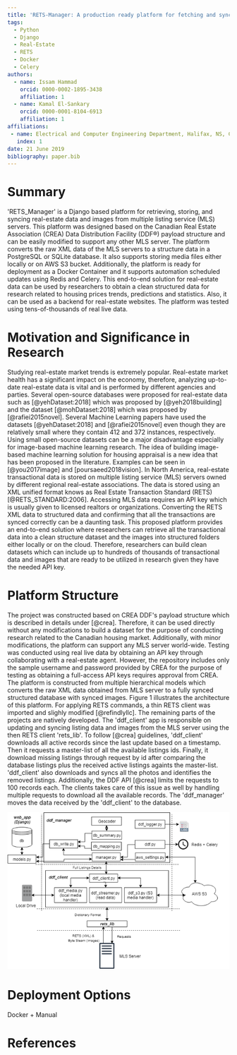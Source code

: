 ```yaml
---
title: 'RETS-Manager: A production ready platform for fetching and syncing real estate data and images'
tags:
  - Python
  - Django
  - Real-Estate
  - RETS
  - Docker
  - Celery
authors:
  - name: Issam Hammad
    orcid: 0000-0002-1895-3438
    affiliation: 1
  - name: Kamal El-Sankary
    orcid: 0000-0001-8104-6913
    affiliation: 1
affiliations:
 - name: Electrical and Computer Engineering Department, Halifax, NS, Canada.
   index: 1
date: 21 June 2019
bibliography: paper.bib
---
```


# Summary

'RETS_Manager' is a Django based platform for retrieving, storing, and syncing real-estate data and images from multiple listing service (MLS) servers. This platform was designed based on the Canadian Real Estate Association (CREA) Data Distribution Facility (DDF®) payload structure and can be easily modified to support any other MLS server. The platform converts the raw XML data of the MLS servers to a structure data in a PostgreSQL or SQLite database. It also supports storing media files either locally or on AWS S3 bucket. Additionally, the platform is ready for deployment as a Docker Container and it supports automation scheduled updates using Redis and Celery.    This end-to-end solution for real-estate data can be used by researchers to obtain a clean structured data for research related to housing prices trends, predictions and statistics. Also, it can be used as a backend for real-estate websites. The platform was tested using tens-of-thousands of real live data.


# Motivation and Significance in Research

Studying real-estate market trends is extremely popular. Real-estate market health has a significant impact on the economy, therefore, analyzing up-to-date real-estate data is vital and is performed by different agencies and parties. Several open-source databases were proposed for real-estate data such as [@yehDataset:2018] which was proposed by [@yeh2018building] and the dataset [@mohDataset:2018] which was proposed by [@rafiei2015novel]. Several Machine Learning papers have used the datasets [@yehDataset:2018] and [@rafiei2015novel] even though they are relatively small where they contain 412 and 372 instances, respectively. Using small open-source datasets can be a major disadvantage especially for image-based machine learning research. The idea of building image-based machine learning solution for housing appraisal is a new idea that has been proposed in the literature. Examples can be seen in [@you2017image] and [poursaeed2018vision]. In North America, real-estate transactional data is stored on multiple listing service (MLS) servers owned by different regional real-estate associations. The data is stored using an XML unified format knows as Real Estate Transaction Standard (RETS) [@RETS_STANDARD:2006]. Accessing MLS data requires an API key which is usually given to licensed realtors or organizations.  Converting the RETS XML data to structured data and confirming that all the transactions are synced correctly can be a daunting task. This proposed platform provides an end-to-end solution where researchers can retrieve all the transactional data into a clean structure dataset and the images into structured folders either locally or on the cloud. Therefore, researchers can build clean datasets which can include up to hundreds of thousands of transactional data and images that are ready to be utilized in research given they have the needed API key. 

# Platform Structure

The project was constructed based on CREA DDF's payload structure which is described in details under [@crea]. Therefore, it can be used directly without any modifications to build a dataset for the purpose of conducting research related to the Canadian housing market. Additionally, with minor modifications, the platform can support any MLS server world-wide. Testing was conducted using real live data by obtaining an API key through collaborating with a real-estate agent. However, the repository includes only the sample username and password provided by CREA for the purpose of testing as obtaining a full-access API keys requires approval from CREA.  The platform is constructed from multiple hierarchical models which converts the raw XML data obtained from MLS server to a fully synced structured database with synced images. Figure 1 illustrates the architecture of this platform. For applying RETS commands, a thin RETS client was imported and slighly modified [@refindlyllc]. The remaining parts of the projects are natively developed. The 'ddf_client' app is responsible on updating and syncing listing data and images from the MLS server using the then RETS client 'rets_lib'. To follow [@crea] guidelines, 'ddf_client' downloads all active records since the last update based on a timestamp. Then it requests a master-list of all the available listings ids. Finally, it download missing listings through request by id after comparing the database listings plus the received active listings againts the master-list. 'ddf_client' also downloads and syncs all the photos and identifies the removed listings. Additionally, the DDF API [@crea] limits the requests to 100 records each. The clients takes care of this issue as well by handling multiple requests to download all the available records. The 'ddf_manager' moves the data received by the 'ddf_client' to the database. 

![Platform Architecture.](Figure.png)

# Deployment Options

Docker + Manual

# References
